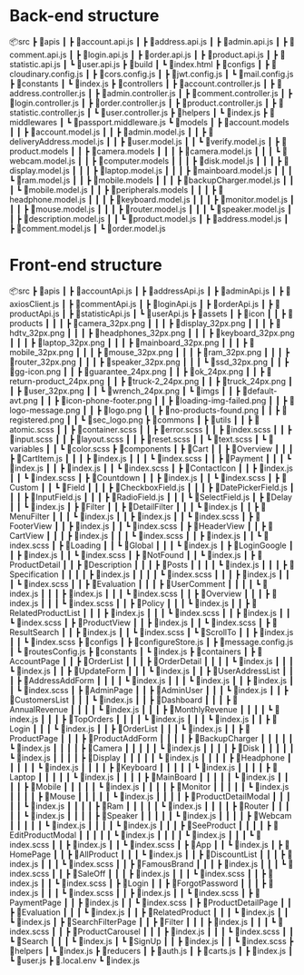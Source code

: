# Back-end structure

📦src
 ┣ 📂apis
 ┃ ┣ 📜account.api.js
 ┃ ┣ 📜address.api.js
 ┃ ┣ 📜admin.api.js
 ┃ ┣ 📜comment.api.js
 ┃ ┣ 📜login.api.js
 ┃ ┣ 📜order.api.js
 ┃ ┣ 📜product.api.js
 ┃ ┣ 📜statistic.api.js
 ┃ ┗ 📜user.api.js
 ┣ 📂build
 ┃ ┗ 📜index.html
 ┣ 📂configs
 ┃ ┣ 📜cloudinary.config.js
 ┃ ┣ 📜cors.config.js
 ┃ ┣ 📜jwt.config.js
 ┃ ┗ 📜mail.config.js
 ┣ 📂constants
 ┃ ┗ 📜index.js
 ┣ 📂controllers
 ┃ ┣ 📜account.controller.js
 ┃ ┣ 📜address.controller.js
 ┃ ┣ 📜admin.controller.js
 ┃ ┣ 📜comment.controller.js
 ┃ ┣ 📜login.controller.js
 ┃ ┣ 📜order.controller.js
 ┃ ┣ 📜product.controller.js
 ┃ ┣ 📜statistic.controller.js
 ┃ ┗ 📜user.controller.js
 ┣ 📂helpers
 ┃ ┗ 📜index.js
 ┣ 📂middlewares
 ┃ ┗ 📜passport.middleware.js
 ┗ 📂models
 ┃ ┣ 📂account.models
 ┃ ┃ ┣ 📜account.model.js
 ┃ ┃ ┣ 📜admin.model.js
 ┃ ┃ ┣ 📜deliveryAddress.model.js
 ┃ ┃ ┣ 📜user.model.js
 ┃ ┃ ┗ 📜verify.model.js
 ┃ ┣ 📂product.models
 ┃ ┃ ┣ 📂camera.models
 ┃ ┃ ┃ ┣ 📜camera.model.js
 ┃ ┃ ┃ ┗ 📜webcam.model.js
 ┃ ┃ ┣ 📂computer.models
 ┃ ┃ ┃ ┣ 📜disk.model.js
 ┃ ┃ ┃ ┣ 📜display.model.js
 ┃ ┃ ┃ ┣ 📜laptop.model.js
 ┃ ┃ ┃ ┣ 📜mainboard.model.js
 ┃ ┃ ┃ ┗ 📜ram.model.js
 ┃ ┃ ┣ 📂mobile.models
 ┃ ┃ ┃ ┣ 📜backupCharger.model.js
 ┃ ┃ ┃ ┗ 📜mobile.model.js
 ┃ ┃ ┣ 📂peripherals.models
 ┃ ┃ ┃ ┣ 📜headphone.model.js
 ┃ ┃ ┃ ┣ 📜keyboard.model.js
 ┃ ┃ ┃ ┣ 📜monitor.model.js
 ┃ ┃ ┃ ┣ 📜mouse.model.js
 ┃ ┃ ┃ ┣ 📜router.model.js
 ┃ ┃ ┃ ┗ 📜speaker.model.js
 ┃ ┃ ┣ 📜description.model.js
 ┃ ┃ ┗ 📜product.model.js
 ┃ ┣ 📜address.model.js
 ┃ ┣ 📜comment.model.js
 ┃ ┗ 📜order.model.js

 # Front-end structure

 📦src
 ┣ 📂apis
 ┃ ┣ 📜accountApi.js
 ┃ ┣ 📜addressApi.js
 ┃ ┣ 📜adminApi.js
 ┃ ┣ 📜axiosClient.js
 ┃ ┣ 📜commentApi.js
 ┃ ┣ 📜loginApi.js
 ┃ ┣ 📜orderApi.js
 ┃ ┣ 📜productApi.js
 ┃ ┣ 📜statisticApi.js
 ┃ ┗ 📜userApi.js
 ┣ 📂assets
 ┃ ┣ 📂icon
 ┃ ┃ ┣ 📂products
 ┃ ┃ ┃ ┣ 📜camera_32px.png
 ┃ ┃ ┃ ┣ 📜display_32px.png
 ┃ ┃ ┃ ┣ 📜hdtv_32px.png
 ┃ ┃ ┃ ┣ 📜headphones_32px.png
 ┃ ┃ ┃ ┣ 📜keyboard_32px.png
 ┃ ┃ ┃ ┣ 📜laptop_32px.png
 ┃ ┃ ┃ ┣ 📜mainboard_32px.png
 ┃ ┃ ┃ ┣ 📜mobile_32px.png
 ┃ ┃ ┃ ┣ 📜mouse_32px.png
 ┃ ┃ ┃ ┣ 📜ram_32px.png
 ┃ ┃ ┃ ┣ 📜router_32px.png
 ┃ ┃ ┃ ┣ 📜speaker_32px.png
 ┃ ┃ ┃ ┗ 📜ssd_32px.png
 ┃ ┃ ┣ 📜gg-icon.png
 ┃ ┃ ┣ 📜guarantee_24px.png
 ┃ ┃ ┣ 📜ok_24px.png
 ┃ ┃ ┣ 📜return-product_24px.png
 ┃ ┃ ┣ 📜truck-2_24px.png
 ┃ ┃ ┣ 📜truck_24px.png
 ┃ ┃ ┣ 📜user_32px.png
 ┃ ┃ ┗ 📜wrench_24px.png
 ┃ ┗ 📂imgs
 ┃ ┃ ┣ 📜default-avt.png
 ┃ ┃ ┣ 📜icon-phone-footer.png
 ┃ ┃ ┣ 📜loading-img-failed.png
 ┃ ┃ ┣ 📜logo-message.png
 ┃ ┃ ┣ 📜logo.png
 ┃ ┃ ┣ 📜no-products-found.png
 ┃ ┃ ┣ 📜registered.png
 ┃ ┃ ┗ 📜sec_logo.png
 ┣ 📂commons
 ┃ ┣ 📂utils
 ┃ ┃ ┣ 📜atomic.scss
 ┃ ┃ ┣ 📜container.scss
 ┃ ┃ ┣ 📜error.scss
 ┃ ┃ ┣ 📜index.scss
 ┃ ┃ ┣ 📜input.scss
 ┃ ┃ ┣ 📜layout.scss
 ┃ ┃ ┣ 📜reset.scss
 ┃ ┃ ┗ 📜text.scss
 ┃ ┗ 📂variables
 ┃ ┃ ┗ 📜color.scss
 ┣ 📂components
 ┃ ┣ 📂Cart
 ┃ ┃ ┣ 📂Overview
 ┃ ┃ ┃ ┣ 📜CartItem.js
 ┃ ┃ ┃ ┣ 📜index.js
 ┃ ┃ ┃ ┗ 📜index.scss
 ┃ ┃ ┣ 📂Payment
 ┃ ┃ ┃ ┗ 📜index.js
 ┃ ┃ ┣ 📜index.js
 ┃ ┃ ┗ 📜index.scss
 ┃ ┣ 📂ContactIcon
 ┃ ┃ ┣ 📜index.js
 ┃ ┃ ┗ 📜index.scss
 ┃ ┣ 📂Countdown
 ┃ ┃ ┣ 📜index.js
 ┃ ┃ ┗ 📜index.scss
 ┃ ┣ 📂Custom
 ┃ ┃ ┗ 📂Field
 ┃ ┃ ┃ ┣ 📜CheckboxField.js
 ┃ ┃ ┃ ┣ 📜DatePickerField.js
 ┃ ┃ ┃ ┣ 📜InputField.js
 ┃ ┃ ┃ ┣ 📜RadioField.js
 ┃ ┃ ┃ ┗ 📜SelectField.js
 ┃ ┣ 📂Delay
 ┃ ┃ ┗ 📜index.js
 ┃ ┣ 📂Filter
 ┃ ┃ ┣ 📂DetailFilter
 ┃ ┃ ┃ ┗ 📜index.js
 ┃ ┃ ┣ 📂MenuFilter
 ┃ ┃ ┃ ┗ 📜index.js
 ┃ ┃ ┣ 📜index.js
 ┃ ┃ ┗ 📜index.scss
 ┃ ┣ 📂FooterView
 ┃ ┃ ┣ 📜index.js
 ┃ ┃ ┗ 📜index.scss
 ┃ ┣ 📂HeaderView
 ┃ ┃ ┣ 📂CartView
 ┃ ┃ ┃ ┣ 📜index.js
 ┃ ┃ ┃ ┗ 📜index.scss
 ┃ ┃ ┣ 📜index.js
 ┃ ┃ ┗ 📜index.scss
 ┃ ┣ 📂Loading
 ┃ ┃ ┗ 📂Global
 ┃ ┃ ┃ ┗ 📜index.js
 ┃ ┣ 📂LoginGoogle
 ┃ ┃ ┣ 📜index.js
 ┃ ┃ ┗ 📜index.scss
 ┃ ┣ 📂NotFound
 ┃ ┃ ┗ 📜index.js
 ┃ ┣ 📂ProductDetail
 ┃ ┃ ┣ 📂Description
 ┃ ┃ ┃ ┣ 📂Posts
 ┃ ┃ ┃ ┃ ┗ 📜index.js
 ┃ ┃ ┃ ┣ 📂Specification
 ┃ ┃ ┃ ┃ ┣ 📜index.js
 ┃ ┃ ┃ ┃ ┗ 📜index.scss
 ┃ ┃ ┃ ┣ 📜index.js
 ┃ ┃ ┃ ┗ 📜index.scss
 ┃ ┃ ┣ 📂Evaluation
 ┃ ┃ ┃ ┣ 📂UserComment
 ┃ ┃ ┃ ┃ ┗ 📜index.js
 ┃ ┃ ┃ ┣ 📜index.js
 ┃ ┃ ┃ ┗ 📜index.scss
 ┃ ┃ ┣ 📂Overview
 ┃ ┃ ┃ ┣ 📜index.js
 ┃ ┃ ┃ ┗ 📜index.scss
 ┃ ┃ ┣ 📂Policy
 ┃ ┃ ┃ ┗ 📜index.js
 ┃ ┃ ┣ 📂RelatedProductList
 ┃ ┃ ┃ ┣ 📜index.js
 ┃ ┃ ┃ ┗ 📜index.scss
 ┃ ┃ ┣ 📜index.js
 ┃ ┃ ┗ 📜index.scss
 ┃ ┣ 📂ProductView
 ┃ ┃ ┣ 📜index.js
 ┃ ┃ ┗ 📜index.scss
 ┃ ┣ 📂ResultSearch
 ┃ ┃ ┣ 📜index.js
 ┃ ┃ ┗ 📜index.scss
 ┃ ┗ 📂ScrollTo
 ┃ ┃ ┣ 📜index.js
 ┃ ┃ ┗ 📜index.scss
 ┣ 📂configs
 ┃ ┣ 📜configureStore.js
 ┃ ┣ 📜message.config.js
 ┃ ┗ 📜routesConfig.js
 ┣ 📂constants
 ┃ ┗ 📜index.js
 ┣ 📂containers
 ┃ ┣ 📂AccountPage
 ┃ ┃ ┣ 📂OrderList
 ┃ ┃ ┃ ┣ 📂OrderDetail
 ┃ ┃ ┃ ┃ ┗ 📜index.js
 ┃ ┃ ┃ ┗ 📜index.js
 ┃ ┃ ┣ 📂UpdateForm
 ┃ ┃ ┃ ┗ 📜index.js
 ┃ ┃ ┣ 📂UserAddressList
 ┃ ┃ ┃ ┣ 📂AddressAddForm
 ┃ ┃ ┃ ┃ ┗ 📜index.js
 ┃ ┃ ┃ ┗ 📜index.js
 ┃ ┃ ┣ 📜index.js
 ┃ ┃ ┗ 📜index.scss
 ┃ ┣ 📂AdminPage
 ┃ ┃ ┣ 📂AdminUser
 ┃ ┃ ┃ ┗ 📜index.js
 ┃ ┃ ┣ 📂CustomersList
 ┃ ┃ ┃ ┗ 📜index.js
 ┃ ┃ ┣ 📂Dashboard
 ┃ ┃ ┃ ┣ 📂AnnualRevenue
 ┃ ┃ ┃ ┃ ┗ 📜index.js
 ┃ ┃ ┃ ┣ 📂MonthlyRevenue
 ┃ ┃ ┃ ┃ ┗ 📜index.js
 ┃ ┃ ┃ ┣ 📂TopOrders
 ┃ ┃ ┃ ┃ ┗ 📜index.js
 ┃ ┃ ┃ ┗ 📜index.js
 ┃ ┃ ┣ 📂Login
 ┃ ┃ ┃ ┗ 📜index.js
 ┃ ┃ ┣ 📂OrderList
 ┃ ┃ ┃ ┗ 📜index.js
 ┃ ┃ ┣ 📂ProductPage
 ┃ ┃ ┃ ┣ 📂ProductAddForm
 ┃ ┃ ┃ ┃ ┣ 📂BackupCharger
 ┃ ┃ ┃ ┃ ┃ ┗ 📜index.js
 ┃ ┃ ┃ ┃ ┣ 📂Camera
 ┃ ┃ ┃ ┃ ┃ ┗ 📜index.js
 ┃ ┃ ┃ ┃ ┣ 📂Disk
 ┃ ┃ ┃ ┃ ┃ ┗ 📜index.js
 ┃ ┃ ┃ ┃ ┣ 📂Display
 ┃ ┃ ┃ ┃ ┃ ┗ 📜index.js
 ┃ ┃ ┃ ┃ ┣ 📂Headphone
 ┃ ┃ ┃ ┃ ┃ ┗ 📜index.js
 ┃ ┃ ┃ ┃ ┣ 📂Keyboard
 ┃ ┃ ┃ ┃ ┃ ┗ 📜index.js
 ┃ ┃ ┃ ┃ ┣ 📂Laptop
 ┃ ┃ ┃ ┃ ┃ ┗ 📜index.js
 ┃ ┃ ┃ ┃ ┣ 📂MainBoard
 ┃ ┃ ┃ ┃ ┃ ┗ 📜index.js
 ┃ ┃ ┃ ┃ ┣ 📂Mobile
 ┃ ┃ ┃ ┃ ┃ ┗ 📜index.js
 ┃ ┃ ┃ ┃ ┣ 📂Monitor
 ┃ ┃ ┃ ┃ ┃ ┗ 📜index.js
 ┃ ┃ ┃ ┃ ┣ 📂Mouse
 ┃ ┃ ┃ ┃ ┃ ┗ 📜index.js
 ┃ ┃ ┃ ┃ ┣ 📂ProductDetailModal
 ┃ ┃ ┃ ┃ ┃ ┗ 📜index.js
 ┃ ┃ ┃ ┃ ┣ 📂Ram
 ┃ ┃ ┃ ┃ ┃ ┗ 📜index.js
 ┃ ┃ ┃ ┃ ┣ 📂Router
 ┃ ┃ ┃ ┃ ┃ ┗ 📜index.js
 ┃ ┃ ┃ ┃ ┣ 📂Speaker
 ┃ ┃ ┃ ┃ ┃ ┗ 📜index.js
 ┃ ┃ ┃ ┃ ┣ 📂Webcam
 ┃ ┃ ┃ ┃ ┃ ┗ 📜index.js
 ┃ ┃ ┃ ┃ ┗ 📜index.js
 ┃ ┃ ┃ ┣ 📂SeeProduct
 ┃ ┃ ┃ ┃ ┣ 📂EditProductModal
 ┃ ┃ ┃ ┃ ┃ ┗ 📜index.js
 ┃ ┃ ┃ ┃ ┗ 📜index.js
 ┃ ┃ ┃ ┗ 📜index.scss
 ┃ ┃ ┣ 📜index.js
 ┃ ┃ ┗ 📜index.scss
 ┃ ┣ 📂App
 ┃ ┃ ┗ 📜index.js
 ┃ ┣ 📂HomePage
 ┃ ┃ ┣ 📂AllProduct
 ┃ ┃ ┃ ┗ 📜index.js
 ┃ ┃ ┣ 📂DiscountList
 ┃ ┃ ┃ ┣ 📜index.js
 ┃ ┃ ┃ ┗ 📜index.scss
 ┃ ┃ ┣ 📂FamousBrand
 ┃ ┃ ┃ ┣ 📜index.js
 ┃ ┃ ┃ ┗ 📜index.scss
 ┃ ┃ ┣ 📂SaleOff
 ┃ ┃ ┃ ┣ 📜index.js
 ┃ ┃ ┃ ┗ 📜index.scss
 ┃ ┃ ┣ 📜index.js
 ┃ ┃ ┗ 📜index.scss
 ┃ ┣ 📂Login
 ┃ ┃ ┣ 📂ForgotPassword
 ┃ ┃ ┃ ┣ 📜index.js
 ┃ ┃ ┃ ┗ 📜index.scss
 ┃ ┃ ┣ 📜index.js
 ┃ ┃ ┗ 📜index.scss
 ┃ ┣ 📂PaymentPage
 ┃ ┃ ┣ 📜index.js
 ┃ ┃ ┗ 📜index.scss
 ┃ ┣ 📂ProductDetailPage
 ┃ ┃ ┣ 📂Evaluation
 ┃ ┃ ┃ ┗ 📜index.js
 ┃ ┃ ┣ 📂RelatedProduct
 ┃ ┃ ┃ ┗ 📜index.js
 ┃ ┃ ┗ 📜index.js
 ┃ ┣ 📂SearchFilterPage
 ┃ ┃ ┣ 📂Filter
 ┃ ┃ ┃ ┣ 📜index.js
 ┃ ┃ ┃ ┗ 📜index.scss
 ┃ ┃ ┣ 📂ProductCarousel
 ┃ ┃ ┃ ┣ 📜index.js
 ┃ ┃ ┃ ┗ 📜index.scss
 ┃ ┃ ┗ 📂Search
 ┃ ┃ ┃ ┗ 📜index.js
 ┃ ┗ 📂SignUp
 ┃ ┃ ┣ 📜index.js
 ┃ ┃ ┗ 📜index.scss
 ┣ 📂helpers
 ┃ ┗ 📜index.js
 ┣ 📂reducers
 ┃ ┣ 📜auth.js
 ┃ ┣ 📜carts.js
 ┃ ┣ 📜index.js
 ┃ ┗ 📜user.js
 ┣ 📜.local.env
 ┗ 📜index.js

 